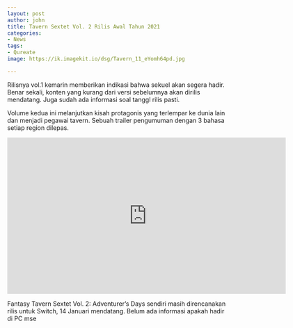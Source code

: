 ```yaml
---
layout: post
author: john
title: Tavern Sextet Vol. 2 Rilis Awal Tahun 2021
categories:
- News
tags:
- Qureate
image: https://ik.imagekit.io/dsg/Tavern_11_eYomh64pd.jpg

---
```

Rilisnya vol.1 kemarin memberikan indikasi bahwa sekuel akan segera hadir. Benar sekali, konten yang kurang dari versi sebelumnya akan dirilis mendatang. Juga sudah ada informasi soal tanggl rilis pasti.

Volume kedua ini melanjutkan kisah protagonis yang terlempar ke dunia lain dan menjadi pegawai tavern. Sebuah trailer pengumuman dengan 3 bahasa setiap region dilepas.

<div class="embed-responsive embed-responsive-16by9"><iframe width="640" height="360" src="https://www.youtube.com/embed/Lxr3E7BE-to" frameborder="0" allow="accelerometer; autoplay; clipboard-write; encrypted-media; gyroscope; picture-in-picture" allowfullscreen></iframe></div>

Fantasy Tavern Sextet Vol. 2: Adventurer’s Days sendiri masih direncanakan rilis untuk Switch, 14 Januari mendatang. Belum ada informasi apakah hadir di PC mse